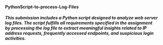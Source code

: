 #### PythonScript-to-process-Log-Files
##### This submission includes a Python script designed to analyze web server log files. The script fulfills all requirements specified in the assignment by processing the log file to extract meaningful insights related to IP address requests, frequently accessed endpoints, and suspicious login activities.
